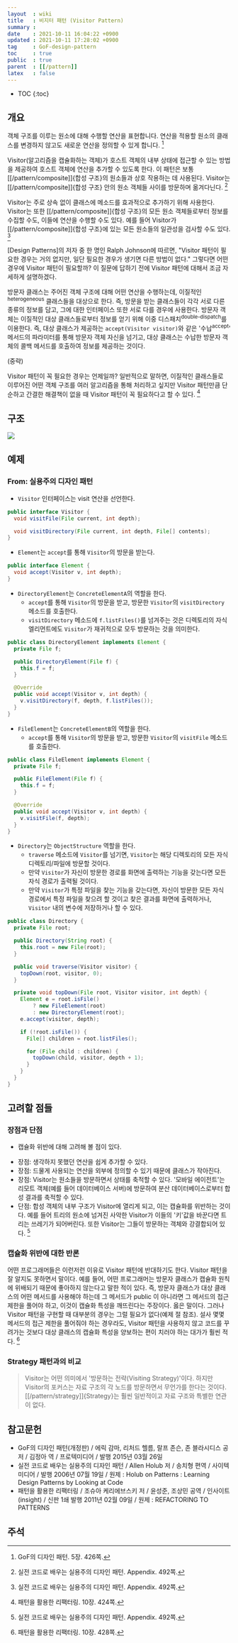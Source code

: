 ```yaml
---
layout  : wiki
title   : 비지터 패턴 (Visitor Pattern)
summary : 
date    : 2021-10-11 16:04:22 +0900
updated : 2021-10-11 17:28:02 +0900
tag     : GoF-design-pattern
toc     : true
public  : true
parent  : [[/pattern]]
latex   : false
---
```

* TOC
{:toc}

## 개요

>
객체 구조를 이루는 원소에 대해 수행할 연산을 표현합니다.
연산을 적용할 원소의 클래스를 변경하지 않고도 새로운 연산을 정의할 수 있게 합니다.
[^gof-426]

<span/>

>
Visitor(알고리즘을 캡슐화하는 객체)가 호스트 객체의 내부 상태에 접근할 수 있는 방법을 제공하여
호스트 객체에 연산을 추가할 수 있도록 한다.
이 패턴은 보통 [[/pattern/composite]]{합성 구조}의 원소들과 상호 작용하는 데 사용된다.
Visitor는 [[/pattern/composite]]{합성 구조} 안의 원소 객체들 사이를 방문하며 옮겨다닌다.
[^holub-492]

<span/>

>
Visitor는 주로 상속 없이 클래스에 메소드를 효과적으로 추가하기 위해 사용한다.
Visitor는 또한 [[/pattern/composite]]{합성 구조}의 모든 원소 객체들로부터 정보를 수집할 수도, 이들에 연산을 수행할 수도 있다.
예를 들어 Visitor가 [[/pattern/composite]]{합성 구조}에 있는 모든 원소들의 일관성을 검사할 수도 있다.
[^holub-492]

<span/>

>
[Design Patterns]의 저자 중 한 명인 Ralph Johnson에 따르면, "Visitor 패턴이 필요한 경우는 거의 없지만, 일단 필요한 경우가 생기면 다른 방법이 없다."
그렇다면 어떤 경우에 Visitor 패턴이 필요할까? 이 질문에 답하기 전에 Visitor 패턴에 대해서 조금 자세하게 설명하겠다.
>
방문자 클래스는 주어진 객체 구조에 대해 어떤 연산을 수행하는데,
이질적인<sup>heterogeneous</sup> 클래스들을 대상으로 한다.
즉, 방문을 받는 클래스들이 각각 서로 다른 종류의 정보를 담고, 그에 대한 인터페이스 또한 서로 다를 경우에 사용한다.
방문자 객체는 이질적인 대상 클래스들로부터 정보를 얻기 위해 이중 디스패치<sup>double-dispatch</sup>를 이용한다.
즉, 대상 클래스가 제공하는 `accept(Visitor visitor)`와 같은 '수납<sup>accept</sup>' 메서드의 파라미터를 통해 방문자 객체 자신을 넘기고,
대상 클래스는 수납한 방문자 객체의 콜백 메서드를 호출하여 정보를 제공하는 것이다.
>
(중략)
>
Visitor 패턴이 꼭 필요한 경우는 언제일까?
일반적으로 말하면, 이질적인 클래스들로 이루어진 어떤 객체 구조를 여러 알고리즘을 통해 처리하고 싶지만 Visitor 패턴만큼 단순하고 간결한 해결책이 없을 때 Visitor 패턴이 꼭 필요하다고 할 수 있다.
[^joshua-424]

## 구조

![]( ./visitor.svg )

## 예제
### From: 실용주의 디자인 패턴

- `Visitor` 인터페이스는 visit 연산을 선언한다.

```java
public interface Visitor {
  void visitFile(File current, int depth);

  void visitDirectory(File current, int depth, File[] contents);
}
```

- `Element`는 `accept`를 통해 `Visitor`의 방문을 받는다.

```java
public interface Element {
  void accept(Visitor v, int depth);
}
```

- `DirectoryElement`는 `ConcreteElementA`의 역할을 한다.
    - `accept`를 통해 `Visitor`의 방문을 받고, 방문한 `Visitor`의 `visitDirectory` 메소드를 호출한다.
    - `visitDirectory` 메소드에 `f.listFiles()`를 넘겨주는 것은 디렉토리의 자식 엘리먼트에도 `Visitor`가 재귀적으로 모두 방문하는 것을 의미한다.

```java
public class DirectoryElement implements Element {
  private File f;

  public DirectoryElement(File f) {
    this.f = f;
  }

  @Override
  public void accept(Visitor v, int depth) {
    v.visitDirectory(f, depth, f.listFiles());
  }
}
```

- `FileElement`는 `ConcreteElementB`의 역할을 한다.
    - `accept`를 통해 `Visitor`의 방문을 받고, 방문한 `Visitor`의 `visitFile` 메소드를 호출한다.

```java
public class FileElement implements Element {
  private File f;

  public FileElement(File f) {
    this.f = f;
  }

  @Override
  public void accept(Visitor v, int depth) {
    v.visitFile(f, depth);
  }
}
```

- `Directory`는 `ObjectStructure` 역할을 한다.
    - `traverse` 메소드에 `Visitor`를 넘기면, `Visitor`는 해당 디렉토리의 모든 자식 디렉토리/파일에 방문할 것이다.
    - 만약 `Visitor`가 자신이 방문한 경로를 화면에 출력하는 기능을 갖는다면 모든 자식 경로가 출력될 것이다.
    - 만약 `Visitor`가 특정 파일을 찾는 기능을 갖는다면, 자신이 방문한 모든 자식 경로에서 특정 파일을 찾으려 할 것이고 찾은 결과를 화면에 출력하거나, `Visitor` 내의 변수에 저장하거나 할 수 있다.

```java
public class Directory {
  private File root;

  public Directory(String root) {
    this.root = new File(root);
  }

  public void traverse(Visitor visitor) {
    topDown(root, visitor, 0);
  }

  private void topDown(File root, Visitor visitor, int depth) {
    Element e = root.isFile()
        ? new FileElement(root)
        : new DirectoryElement(root);
    e.accept(visitor, depth);

    if (!root.isFile()) {
      File[] children = root.listFiles();

      for (File child : children) {
        topDown(child, visitor, depth + 1);
      }
    }
  }
}
```

## 고려할 점들

### 장점과 단점

- 캡슐화 위반에 대해 고려해 볼 점이 있다.

>
- 장점: 생각하지 못했던 연산을 쉽게 추가할 수 있다.
- 장점: 드물게 사용되는 연산을 외부에 정의할 수 있기 때문에 클래스가 작아진다.
- 장점: Visitor는 원소들을 방문하면서 상태를 축적할 수 있다. '모바일 에이전트'는 리모트 객체(예를 들어 데이터베이스 서버)에 방문하여 분산 데이터베이스로부터 합성 결과를 축적할 수 있다.
- 단점: 합성 객체의 내부 구조가 Visitor에 열리게 되고, 이는 캡슐화를 위반하는 것이다. 예를 들어 트리의 원소에 넘겨진 사악한 Visitor가 이들의 '키'값을 바꾼다면 트리는 쓰레기가 되어버린다. 또한 Visitor는 그들이 방문하는 객체와 강결합되어 있다.
[^holub-492]

### 캡슐화 위반에 대한 반론

>
어떤 프로그래머들은 이런저런 이유로 Visitor 패턴에 반대하기도 한다.
Visitor 패턴을 잘 알지도 못하면서 말이다.
예를 들어, 어떤 프로그래머는 방문자 클래스가 캡슐화 원칙에 위배되기 때문에 좋아하지 않는다고 말한 적이 있다.
즉, 방문자 클래스가 대상 클래스의 어떤 메서드를 사용해야 하는데 그 메서드가 public 이 아니라면 그 메서드의 접근 제한을 풀어야 하고, 이것이 캡슐화 특성을 깨뜨린다는 주장이다.
옳은 말이다. 그러나 Visitor 패턴을 구현할 때 대부분의 경우는 그럴 필요가 없다(예제 절 참조).
설사 몇몇 메서드의 접근 제한을 풀어줘야 하는 경우라도,
Visitor 패턴을 사용하지 않고 코드를 꾸려가는 것보다 대상 클래스의 캡슐화 특성을 양보하는 편이 치러야 하는 대가가 훨씬 적다.
[^joshua-428]

### Strategy 패턴과의 비교

> Visitor는 어떤 의미에서 '방문하는 전략(Visiting Strategy)'이다.
하지만 Visitor의 포커스는 자료 구조의 각 노드를 방문하면서 무언가를 한다는 것이다.
[[/pattern/strategy]]{Strategy}는 훨씬 일반적이고 자료 구조와 특별한 연관이 없다.


## 참고문헌

- GoF의 디자인 패턴(개정판) / 에릭 감마, 리처드 헬름, 랄프 존슨, 존 블라시디스 공저 / 김정아 역 / 프로텍미디어 / 발행 2015년 03월 26일
- 실전 코드로 배우는 실용주의 디자인 패턴 / Allen Holub 저 / 송치형 편역 / 사이텍미디어 / 발행 2006년 07월 19일 / 원제 : Holub on Patterns : Learning Design Patterns by Looking at Code
- 패턴을 활용한 리팩터링 / 조슈아 케리에브스키 저 / 윤성준, 조상민 공역 / 인사이트(insight) / 신판 1쇄 발행 2011년 02월 09일 / 원제 : REFACTORING TO PATTERNS

## 주석

[^gof-426]: GoF의 디자인 패턴. 5장. 426쪽.
[^holub-492]: 실전 코드로 배우는 실용주의 디자인 패턴. Appendix. 492쪽.
[^joshua-424]: 패턴을 활용한 리팩터링. 10장. 424쪽.
[^joshua-428]: 패턴을 활용한 리팩터링. 10장. 428쪽.

